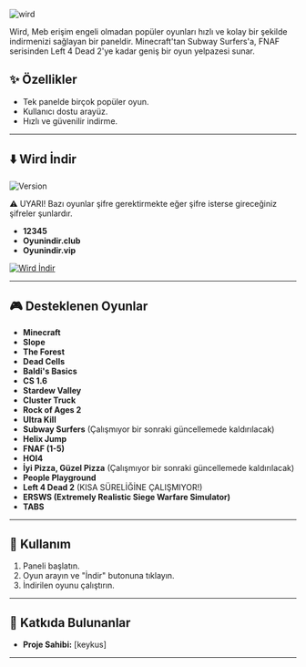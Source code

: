 ![wird](https://github.com/user-attachments/assets/308ce5d0-c11f-4035-a0db-3c2ef7c131a5)


Wird, Meb erişim engeli olmadan popüler oyunları hızlı ve kolay bir şekilde indirmenizi sağlayan bir paneldir. Minecraft'tan Subway Surfers'a, FNAF serisinden Left 4 Dead 2'ye kadar geniş bir oyun yelpazesi sunar.



## ✨ Özellikler

- Tek panelde birçok popüler oyun.
- Kullanıcı dostu arayüz.
- Hızlı ve güvenilir indirme.

---

## ⬇️ Wird İndir
![Version](https://img.shields.io/badge/version-4.0.0-yellow)  


⚠️ UYARI!
Bazı oyunlar şifre gerektirmekte eğer şifre isterse gireceğiniz şifreler şunlardır.

- **12345**
- **Oyunindir.club**
- **Oyunindir.vip**
  


[![Wird İndir](https://img.shields.io/badge/Wird-%C4%B0ndir-yellow?style=for-the-badge&logo=github)](https://github.com/sdwird/wird/releases/download/v4/swird.exe)

---

## 🎮 Desteklenen Oyunlar

- **Minecraft**  
- **Slope**  
- **The Forest**  
- **Dead Cells**  
- **Baldi's Basics**  
- **CS 1.6**  
- **Stardew Valley**  
- **Cluster Truck**  
- **Rock of Ages 2**  
- **Ultra Kill**  
- **Subway Surfers**  (Çalışmıyor bir sonraki güncellemede kaldırılacak)
- **Helix Jump**  
- **FNAF (1-5)**  
- **HOI4**  
- **İyi Pizza, Güzel Pizza**  (Çalışmıyor bir sonraki güncellemede kaldırılacak)
- **People Playground**  
- **Left 4 Dead 2**  (KISA SÜRELİĞİNE ÇALIŞMIYOR!)
- **ERSWS (Extremely Realistic Siege Warfare Simulator)**  
- **TABS**  

---

## 🚀 Kullanım

1. Paneli başlatın.  
2. Oyun arayın ve "İndir" butonuna tıklayın.  
3. İndirilen oyunu çalıştırın.  

---

## 👥 Katkıda Bulunanlar

- **Proje Sahibi:** [keykus]  

---
